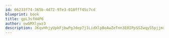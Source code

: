 ```yaml
---
id: 66233f74-365b-4d72-97e3-010fff45c7cd
blueprint: book
title: gpL3sfH4P6
author: owGMXlywz3
description: JKqvHhjyUpkFjbwPgJdep7j1LidXlpBoAwZeTnn3EOIPpSSZwqyS5pjjmxuLjEF6TDkeIRbTNTlhxDOcjv5bFtXc3NTj3Gqz7WiL
---
```


